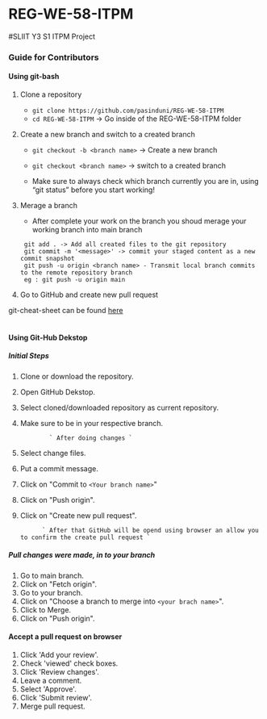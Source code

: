 # REG-WE-58-ITPM
#SLIIT Y3 S1 ITPM Project

### Guide for Contributors


#### Using git-bash

1. Clone a repository<br>
   * `git clone https://github.com/pasinduni/REG-WE-58-ITPM`<br>
   * `cd REG-WE-58-ITPM` -> Go inside of the REG-WE-58-ITPM folder 

2. Create a new branch and switch to a created branch <br>
   * `git checkout -b <branch name>` -> Create a new branch <br>
   * `git checkout <branch name>` -> switch to a created branch

   * Make sure to always check which branch currently you are in, using “git status” before you start working!


3. Merage a branch <br>

   * After complete your work on the branch you shoud merage your working branch into main branch

   ```
    git add . -> Add all created files to the git repository
    git commit -m '<message>' -> commit your staged content as a new commit snapshot
    git push -u origin <branch name> - Transmit local branch commits to the remote repository branch
    eg : git push -u origin main
    ```
4. Go to GitHub and create new pull request

git-cheat-sheet can be found [here](https://education.github.com/git-cheat-sheet-education.pdf) <br><br>

#### Using Git-Hub Dekstop 

##### Initial Steps 

1. Clone or download the repository.
2. Open GitHub Dekstop.
2. Select cloned/downloaded repository as current repository.
3. Make sure to be in your respective branch.

               ` After doing changes `

4. Select change files.
5. Put a commit message.
7. Click on "Commit to `<Your branch name>`"
8. Click on "Push origin".
9. Click on "Create new pull request".

             ` After that GitHub will be opend using browser an allow you to confirm the create pull request `


##### Pull changes were made, in to your branch 

1. Go to main branch.
2. Click on "Fetch origin".
3. Go to your branch.
4. Click on "Choose a branch to merge into `<your brach name>`".
5. Click to Merge.
6. Click on "Push origin".
 

#### Accept a pull request on browser 


1. Click 'Add your review'.
2. Check 'viewed' check boxes.
3. Click 'Review changes'.
4. Leave a comment.
5. Select 'Approve'.
6. Click 'Submit review'.
7. Merge pull request.
